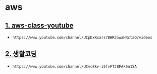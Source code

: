 # aws

## [1. aws-class-youtube](./aws-class-youtube)
  - `https://www.youtube.com/channel/UCpDxKxars7BHR3owaNRctaQ/videos`

## [2. 생활코딩](./life-coding-youtube)
  - `https://www.youtube.com/channel/UCvc8kv-i5fvFTJBFAk6n1SA`